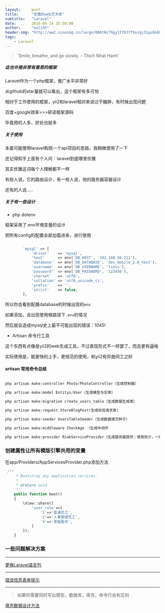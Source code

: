 ```yaml
---
layout:     post
title:      "优雅的web艺术家"
subtitle:   "Laravel"
date:       2016-09-14 15:50:00
author:     "wulihh"
header-img: "http://ww2.sinaimg.cn/large/006tNc79gy1ff837f9szqj31gs0o6k4a.jpg"
tags:
    - Laravel
---
```

> 'Smile, breathe, and go slowly. - Thich Nhat Hanh'

##### 这也许是非常有意思的框架

Laravel作为一个php框架，推广水平非常好

从github的star量就可以看出，这个框架有多可怕

相对于工作使用的框架，yii2和laravel相对来说过于臃肿，有时候出现问题

百度+google效率>>>研读框架源码

毕竟用的人多，好处也挺多

##### 关于使用

本着可能使用laravel构筑一个api项目的思路，我稍微使用了一下

还记得知乎上面有个人问：laravel到底哪里优雅

其实优雅这词每个人理解都不一样

有些人说，它的路由设计，有一些人说，他的服务器容器设计

还有的人说.....

##### 关于有一些设计

* php dotenv

框架采用了.env环境变量的设计

把所有config的配置全部加载进来，进行使用

``` php

		'mysql' => [
			'driver'    => 'mysql',
			'host'      => env('DB_HOST', '192.168.50.211'),
			'database'  => env('DB_DATABASE', 'dev_mobile_2.0_test'),
			'username'  => env('DB_USERNAME', 'linxs'),
			'password'  => env('DB_PASSWORD', '123456'),
			'charset'   => 'utf8',
			'collation' => 'utf8_unicode_ci',
			'prefix'    => '',
			'strict'    => false,
		],
```

所以你会看到配置database的时候出现的`env`

如果添加，会出现使用根路径下`.env`的情况

然后就会造成mysql史上最不可能出现的错误：1045!

* Artisan 命令行工具

这个东西有点像是yii2的web生成工具，不过表现形式不一样罢了，而且更有逼格

实际使用是，能更快的上手，更规范的使用，和yii2有异曲同工之妙

#### artisan 常用命令总结

``` php

php artisan make:controller Photo/PhotoController（生成控制器）

php artisan make:model Entitys/User（生成模型与实体）

php artisan make:migration create_users_table（生成数据生成类）

php artisan make:request StoreBlogPost(生成校验请求类)

php artisan make:seeder UsersTableSeeder（生成数据填充种子）

php artisan make:middleware CheckAge （生成中间件

php artisan make:provider RiakServiceProvider（生成服务器提供：使用较少，一般在app服务器提供者中数字阐述意义模型渲染）

```

### 创建属性让所有模版引擎共用的变量

在app/Providers/AppServicesProvider.php添加方法

``` php
 /**
     * Bootstrap any application services.
     *
     * @return void
     */
    public function boot()
    {
        \View::share([
            'user_role'=>[
                '1'=>'普通员工',
                '2'=>'人事管理员工',
                '3'=>'老板股东',
            ]
        ]);
    }
```

### 一些问题解决方案

---


[更换Laravel语言包](http://www.jianshu.com/p/12cf798d27bf)

---


[错误信息表单提示](http://blog.csdn.net/u011020900/article/details/52368332)

---


> 如果你需要同时写出模型，数据库，填充，命令行会有区别

[填充数据设计方法](https://segmentfault.com/a/1190000005085328)
